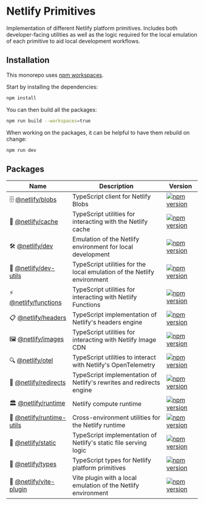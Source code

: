 # Netlify Primitives

Implementation of different Netlify platform primitives. Includes both developer-facing utilities as well as the logic
required for the local emulation of each primitive to aid local development workflows.

## Installation

This monorepo uses [npm workspaces](https://docs.npmjs.com/cli/v7/using-npm/workspaces/).

Start by installing the dependencies:

```sh
npm install
```

You can then build all the packages:

```sh
npm run build --workspaces=true
```

When working on the packages, it can be helpful to have them rebuild on change:

```sh
npm run dev
```

## Packages

| Name                                                | Description                                                             | Version                                                                                                                         |
| --------------------------------------------------- | ----------------------------------------------------------------------- | ------------------------------------------------------------------------------------------------------------------------------- |
| 🗄️ [@netlify/blobs](packages/blobs)                 | TypeScript client for Netlify Blobs                                     | [![npm version](https://img.shields.io/npm/v/@netlify/blobs.svg)](https://www.npmjs.com/package/@netlify/blobs)                 |
| 💾 [@netlify/cache](packages/cache)                 | TypeScript utilities for interacting with the Netlify cache             | [![npm version](https://img.shields.io/npm/v/@netlify/cache.svg)](https://www.npmjs.com/package/@netlify/cache)                 |
| 🛠️ [@netlify/dev](packages/dev)                     | Emulation of the Netlify environment for local development              | [![npm version](https://img.shields.io/npm/v/@netlify/dev.svg)](https://www.npmjs.com/package/@netlify/dev)                     |
| 🔧 [@netlify/dev-utils](packages/dev-utils)         | TypeScript utilities for the local emulation of the Netlify environment | [![npm version](https://img.shields.io/npm/v/@netlify/dev-utils.svg)](https://www.npmjs.com/package/@netlify/dev-utils)         |
| ⚡ [@netlify/functions](packages/functions)         | TypeScript utilities for interacting with Netlify Functions             | [![npm version](https://img.shields.io/npm/v/@netlify/functions.svg)](https://www.npmjs.com/package/@netlify/functions)         |
| 📋 [@netlify/headers](packages/headers)             | TypeScript implementation of Netlify's headers engine                   | [![npm version](https://img.shields.io/npm/v/@netlify/headers.svg)](https://www.npmjs.com/package/@netlify/headers)             |
| 🖼️ [@netlify/images](packages/images)               | TypeScript utilities for interacting with Netlify Image CDN             | [![npm version](https://img.shields.io/npm/v/@netlify/images.svg)](https://www.npmjs.com/package/@netlify/images)               |
| 🔍 [@netlify/otel](packages/otel)                   | TypeScript utilities to interact with Netlify's OpenTelemetry           | [![npm version](https://img.shields.io/npm/v/@netlify/otel.svg)](https://www.npmjs.com/package/@netlify/otel)                   |
| 🔄 [@netlify/redirects](packages/redirects)         | TypeScript implementation of Netlify's rewrites and redirects engine    | [![npm version](https://img.shields.io/npm/v/@netlify/redirects.svg)](https://www.npmjs.com/package/@netlify/redirects)         |
| 🏛️ [@netlify/runtime](packages/runtime)             | Netlify compute runtime                                                 | [![npm version](https://img.shields.io/npm/v/@netlify/runtime.svg)](https://www.npmjs.com/package/@netlify/runtime)             |
| 🔨 [@netlify/runtime-utils](packages/runtime-utils) | Cross-environment utilities for the Netlify runtime                     | [![npm version](https://img.shields.io/npm/v/@netlify/runtime-utils.svg)](https://www.npmjs.com/package/@netlify/runtime-utils) |
| 📁 [@netlify/static](packages/static)               | TypeScript implementation of Netlify's static file serving logic        | [![npm version](https://img.shields.io/npm/v/@netlify/static.svg)](https://www.npmjs.com/package/@netlify/static)               |
| 🔢 [@netlify/types](packages/types)                 | TypeScript types for Netlify platform primitives                        | [![npm version](https://img.shields.io/npm/v/@netlify/types.svg)](https://www.npmjs.com/package/@netlify/types)                 |
| 🔌 [@netlify/vite-plugin](packages/vite-plugin)     | Vite plugin with a local emulation of the Netlify environment           | [![npm version](https://img.shields.io/npm/v/@netlify/vite-plugin.svg)](https://www.npmjs.com/package/@netlify/vite-plugin)     |
